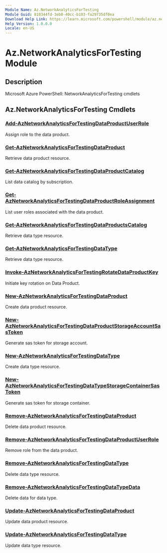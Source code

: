 ```yaml
---
Module Name: Az.NetworkAnalyticsForTesting
Module Guid: 810344fd-3eb0-40cc-b103-fa29735df0ea
Download Help Link: https://learn.microsoft.com/powershell/module/az.networkanalyticsfortesting
Help Version: 1.0.0.0
Locale: en-US
---
```


# Az.NetworkAnalyticsForTesting Module
## Description
Microsoft Azure PowerShell: NetworkAnalyticsForTesting cmdlets

## Az.NetworkAnalyticsForTesting Cmdlets
### [Add-AzNetworkAnalyticsForTestingDataProductUserRole](Add-AzNetworkAnalyticsForTestingDataProductUserRole.md)
Assign role to the data product.

### [Get-AzNetworkAnalyticsForTestingDataProduct](Get-AzNetworkAnalyticsForTestingDataProduct.md)
Retrieve data product resource.

### [Get-AzNetworkAnalyticsForTestingDataProductCatalog](Get-AzNetworkAnalyticsForTestingDataProductCatalog.md)
List data catalog by subscription.

### [Get-AzNetworkAnalyticsForTestingDataProductRoleAssignment](Get-AzNetworkAnalyticsForTestingDataProductRoleAssignment.md)
List user roles associated with the data product.

### [Get-AzNetworkAnalyticsForTestingDataProductsCatalog](Get-AzNetworkAnalyticsForTestingDataProductsCatalog.md)
Retrieve data type resource.

### [Get-AzNetworkAnalyticsForTestingDataType](Get-AzNetworkAnalyticsForTestingDataType.md)
Retrieve data type resource.

### [Invoke-AzNetworkAnalyticsForTestingRotateDataProductKey](Invoke-AzNetworkAnalyticsForTestingRotateDataProductKey.md)
Initiate key rotation on Data Product.

### [New-AzNetworkAnalyticsForTestingDataProduct](New-AzNetworkAnalyticsForTestingDataProduct.md)
Create data product resource.

### [New-AzNetworkAnalyticsForTestingDataProductStorageAccountSasToken](New-AzNetworkAnalyticsForTestingDataProductStorageAccountSasToken.md)
Generate sas token for storage account.

### [New-AzNetworkAnalyticsForTestingDataType](New-AzNetworkAnalyticsForTestingDataType.md)
Create data type resource.

### [New-AzNetworkAnalyticsForTestingDataTypeStorageContainerSasToken](New-AzNetworkAnalyticsForTestingDataTypeStorageContainerSasToken.md)
Generate sas token for storage container.

### [Remove-AzNetworkAnalyticsForTestingDataProduct](Remove-AzNetworkAnalyticsForTestingDataProduct.md)
Delete data product resource.

### [Remove-AzNetworkAnalyticsForTestingDataProductUserRole](Remove-AzNetworkAnalyticsForTestingDataProductUserRole.md)
Remove role from the data product.

### [Remove-AzNetworkAnalyticsForTestingDataType](Remove-AzNetworkAnalyticsForTestingDataType.md)
Delete data type resource.

### [Remove-AzNetworkAnalyticsForTestingDataTypeData](Remove-AzNetworkAnalyticsForTestingDataTypeData.md)
Delete data for data type.

### [Update-AzNetworkAnalyticsForTestingDataProduct](Update-AzNetworkAnalyticsForTestingDataProduct.md)
Update data product resource.

### [Update-AzNetworkAnalyticsForTestingDataType](Update-AzNetworkAnalyticsForTestingDataType.md)
Update data type resource.

